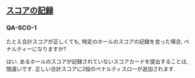 ## [スコアの記録](808)

### QA-SCO-1
たとえ合計スコアが正しくても,
特定のホールのスコアの記録を怠った場合,
ペナルティーになりますか?

はい.
あるホールのスコアが記録されていないスコアカードを提出することは,
間違いです.
正しい合計スコアに2投のペナルティスローが追加されます.

